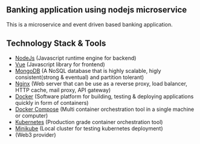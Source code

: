 ## Banking application using nodejs microservice

This is a microservice and event driven based banking application.

## Technology Stack & Tools

- [NodeJs](https://nodejs.org) (Javascript runtime engine for backend)
- [Vue](https://vuejs.org) (Javascript library for frontend)
- [MongoDB](https://mongodb.com) (A NoSQL database that is highly scalable, higly consistent(strong & eventual) and partition tolerant)
- [Nginx](https://nginx.com) (Web server that can be use as a reverse proxy, load balancer, HTTP cache, mail proxy, API gateway)
- [Docker](https://docker.com) (Software platform for building, testing & deploying applications quickly in form of containers)
- [Docker Compose](https://docs.docker.com/compose) (Multi container orchestration tool in a single machine or computer)
- [Kubernetes](https://kubernetes.io) (Production grade container orchestration tool)
- [Minikube](https://minikube.sigs.k8s.io) (Local cluster for testing kubernetes deployment)
- [](https://metamask.io/) (Web3 provider)